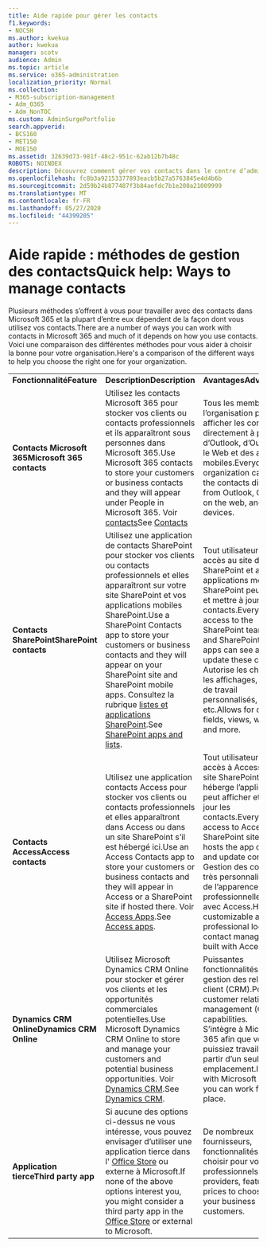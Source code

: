 ```yaml
---
title: Aide rapide pour gérer les contacts
f1.keywords:
- NOCSH
ms.author: kwekua
author: kwekua
manager: scotv
audience: Admin
ms.topic: article
ms.service: o365-administration
localization_priority: Normal
ms.collection:
- M365-subscription-management
- Adm_O365
- Adm_NonTOC
ms.custom: AdminSurgePortfolio
search.appverid:
- BCS160
- MET150
- MOE150
ms.assetid: 32639d73-981f-48c2-951c-62ab12b7b48c
ROBOTS: NOINDEX
description: Découvrez comment gérer vos contacts dans le centre d’administration.
ms.openlocfilehash: fc8b3a92153377893eacb5b27a5763845e4d4b6b
ms.sourcegitcommit: 2d59b24b877487f3b84aefdc7b1e200a21009999
ms.translationtype: MT
ms.contentlocale: fr-FR
ms.lasthandoff: 05/27/2020
ms.locfileid: "44399205"
---
```

# <a name="quick-help-ways-to-manage-contacts"></a><span data-ttu-id="03678-103">Aide rapide : méthodes de gestion des contacts</span><span class="sxs-lookup"><span data-stu-id="03678-103">Quick help: Ways to manage contacts</span></span>

<span data-ttu-id="03678-104">Plusieurs méthodes s’offrent à vous pour travailler avec des contacts dans Microsoft 365 et la plupart d’entre eux dépendent de la façon dont vous utilisez vos contacts.</span><span class="sxs-lookup"><span data-stu-id="03678-104">There are a number of ways you can work with contacts in Microsoft 365 and much of it depends on how you use contacts.</span></span> <span data-ttu-id="03678-105">Voici une comparaison des différentes méthodes pour vous aider à choisir la bonne pour votre organisation.</span><span class="sxs-lookup"><span data-stu-id="03678-105">Here's a comparison of the different ways to help you choose the right one for your organization.</span></span>
  
|||||
|:-----|:-----|:-----|:-----|
|<span data-ttu-id="03678-106">**Fonctionnalité**</span><span class="sxs-lookup"><span data-stu-id="03678-106">**Feature**</span></span> <br/> |<span data-ttu-id="03678-107">**Description**</span><span class="sxs-lookup"><span data-stu-id="03678-107">**Description**</span></span> <br/> |<span data-ttu-id="03678-108">**Avantages**</span><span class="sxs-lookup"><span data-stu-id="03678-108">**Advantages**</span></span> <br/> |<span data-ttu-id="03678-109">**Inconvénients**</span><span class="sxs-lookup"><span data-stu-id="03678-109">**Disadvantages**</span></span> <br/> |
|<span data-ttu-id="03678-110">**Contacts Microsoft 365**</span><span class="sxs-lookup"><span data-stu-id="03678-110">**Microsoft 365 contacts**</span></span> <br/> |<span data-ttu-id="03678-111">Utilisez les contacts Microsoft 365 pour stocker vos clients ou contacts professionnels et ils apparaîtront sous personnes dans Microsoft 365.</span><span class="sxs-lookup"><span data-stu-id="03678-111">Use Microsoft 365 contacts to store your customers or business contacts and they will appear under People in Microsoft 365.</span></span> <span data-ttu-id="03678-112">Voir [contacts](contacts.md)</span><span class="sxs-lookup"><span data-stu-id="03678-112">See [Contacts](contacts.md)</span></span> <br/> |<span data-ttu-id="03678-113">Tous les membres de l’organisation peuvent afficher les contacts directement à partir d’Outlook, d’Outlook sur le Web et des appareils mobiles.</span><span class="sxs-lookup"><span data-stu-id="03678-113">Everyone in the organization can view the contacts directly from Outlook, Outlook on the web, and mobile devices.</span></span>  <br/> |<span data-ttu-id="03678-114">Seuls les administrateurs peuvent créer et mettre à jour les contacts.</span><span class="sxs-lookup"><span data-stu-id="03678-114">Only administrators can create and update the contacts.</span></span>  <br/> <span data-ttu-id="03678-115">Aucun champ personnalisé n’est autorisé (exemple : BirthDate, College, agent de référence).</span><span class="sxs-lookup"><span data-stu-id="03678-115">No custom fields are allowed (example: birthdate, college, referral agent).</span></span>  <br/> |
|<span data-ttu-id="03678-116">**Contacts SharePoint**</span><span class="sxs-lookup"><span data-stu-id="03678-116">**SharePoint contacts**</span></span> <br/> |<span data-ttu-id="03678-117">Utilisez une application de contacts SharePoint pour stocker vos clients ou contacts professionnels et elles apparaîtront sur votre site SharePoint et vos applications mobiles SharePoint.</span><span class="sxs-lookup"><span data-stu-id="03678-117">Use a SharePoint Contacts app to store your customers or business contacts and they will appear on your SharePoint site and SharePoint mobile apps.</span></span> <span data-ttu-id="03678-118">Consultez la rubrique [listes et applications SharePoint](https://support.microsoft.com/en-us/office/introduction-to-lists-0a1c3ace-def0-44af-b225-cfa8d92c52d7).</span><span class="sxs-lookup"><span data-stu-id="03678-118">See [SharePoint apps and lists](https://support.microsoft.com/en-us/office/introduction-to-lists-0a1c3ace-def0-44af-b225-cfa8d92c52d7).</span></span>  <br/> |<span data-ttu-id="03678-119">Tout utilisateur ayant accès au site d’équipe SharePoint et aux applications mobiles SharePoint peut afficher et mettre à jour ces contacts.</span><span class="sxs-lookup"><span data-stu-id="03678-119">Everyone with access to the SharePoint team site and SharePoint mobile apps can see and update these contacts.</span></span>  <br/> <span data-ttu-id="03678-120">Autorise les champs, les affichages, les flux de travail personnalisés, etc.</span><span class="sxs-lookup"><span data-stu-id="03678-120">Allows for custom fields, views, workflows and more.</span></span>  <br/> |<span data-ttu-id="03678-121">Ces contacts n’apparaissent pas dans Outlook ou dans les personnes de Microsoft 365.</span><span class="sxs-lookup"><span data-stu-id="03678-121">These contacts don't appear in Outlook or People in Microsoft 365.</span></span>  <br/> <span data-ttu-id="03678-122">Nécessite une connaissance de base de l’infrastructure SharePoint.</span><span class="sxs-lookup"><span data-stu-id="03678-122">Requires basic understanding of SharePoint infrastructure.</span></span>  <br/> |
|<span data-ttu-id="03678-123">**Contacts Access**</span><span class="sxs-lookup"><span data-stu-id="03678-123">**Access contacts**</span></span> <br/> |<span data-ttu-id="03678-124">Utilisez une application contacts Access pour stocker vos clients ou contacts professionnels et elles apparaîtront dans Access ou dans un site SharePoint s’il est hébergé ici.</span><span class="sxs-lookup"><span data-stu-id="03678-124">Use an Access Contacts app to store your customers or business contacts and they will appear in Access or a SharePoint site if hosted there.</span></span> <span data-ttu-id="03678-125">Voir [Access Apps](https://support.microsoft.com/en-us/office/create-an-access-app-25f3ab3e-510d-44b0-accf-b976c0813e71).</span><span class="sxs-lookup"><span data-stu-id="03678-125">See [Access apps](https://support.microsoft.com/en-us/office/create-an-access-app-25f3ab3e-510d-44b0-accf-b976c0813e71).</span></span>  <br/> |<span data-ttu-id="03678-126">Tout utilisateur ayant accès à Access ou au site SharePoint qui héberge l’application peut afficher et mettre à jour les contacts.</span><span class="sxs-lookup"><span data-stu-id="03678-126">Everyone with access to Access or the SharePoint site that hosts the app can see and update contacts.</span></span>  <br/> <span data-ttu-id="03678-127">Gestion des contacts très personnalisable et de l’apparence professionnelle créée avec Access.</span><span class="sxs-lookup"><span data-stu-id="03678-127">Highly customizable and professional looking contact management built with Access.</span></span>  <br/> |<span data-ttu-id="03678-128">Vous devez acheter Microsoft Access ou passer à un plan Microsoft 365 qui inclut Access.</span><span class="sxs-lookup"><span data-stu-id="03678-128">You must purchase Microsoft Access or switch to a Microsoft 365 plan that includes Access.</span></span>  <br/> <span data-ttu-id="03678-129">Requiert une connaissance de base de Microsoft Access et la façon de créer des applications.</span><span class="sxs-lookup"><span data-stu-id="03678-129">Requires basic understanding of Microsoft Access and how to create apps.</span></span>  <br/> |
|<span data-ttu-id="03678-130">**Dynamics CRM Online**</span><span class="sxs-lookup"><span data-stu-id="03678-130">**Dynamics CRM Online**</span></span> <br/> |<span data-ttu-id="03678-131">Utilisez Microsoft Dynamics CRM Online pour stocker et gérer vos clients et les opportunités commerciales potentielles.</span><span class="sxs-lookup"><span data-stu-id="03678-131">Use Microsoft Dynamics CRM Online to store and manage your customers and potential business opportunities.</span></span> <span data-ttu-id="03678-132">Voir [Dynamics CRM](https://dynamics.microsoft.com).</span><span class="sxs-lookup"><span data-stu-id="03678-132">See [Dynamics CRM](https://dynamics.microsoft.com).</span></span>  <br/> |<span data-ttu-id="03678-133">Puissantes fonctionnalités de gestion des relations client (CRM).</span><span class="sxs-lookup"><span data-stu-id="03678-133">Powerful customer relationship management (CRM) capabilities.</span></span>  <br/> <span data-ttu-id="03678-134">S’intègre à Microsoft 365 afin que vous puissiez travailler à partir d’un seul emplacement.</span><span class="sxs-lookup"><span data-stu-id="03678-134">Integrates with Microsoft 365 so you can work from one place.</span></span>  <br/> |<span data-ttu-id="03678-135">Inclut une complexité avec l’intégration et la personnalisation pour répondre à vos besoins.</span><span class="sxs-lookup"><span data-stu-id="03678-135">Includes complexity with onboarding and customization to meet your needs.</span></span>  <br/> <span data-ttu-id="03678-136">Est beaucoup plus économique que n’importe quelle autre option de gestion des contacts.</span><span class="sxs-lookup"><span data-stu-id="03678-136">Is significantly higher in cost than any of the other contact management options.</span></span>  <br/> |
|<span data-ttu-id="03678-137">**Application tierce**</span><span class="sxs-lookup"><span data-stu-id="03678-137">**Third party app**</span></span> <br/> |<span data-ttu-id="03678-138">Si aucune des options ci-dessus ne vous intéresse, vous pouvez envisager d’utiliser une application tierce dans l' [Office Store](https://store.office.com) ou externe à Microsoft.</span><span class="sxs-lookup"><span data-stu-id="03678-138">If none of the above options interest you, you might consider a third party app in the [Office Store](https://store.office.com) or external to Microsoft.</span></span>  <br/> |<span data-ttu-id="03678-139">De nombreux fournisseurs, fonctionnalités et prix à choisir pour vos clients professionnels.</span><span class="sxs-lookup"><span data-stu-id="03678-139">Many providers, features, and prices to choose for your business customers.</span></span>  <br/> |<span data-ttu-id="03678-140">Aucune garantie n’est intégrée à Microsoft 365, ce qui vous oblige à travailler avec deux services, des connexions, etc.</span><span class="sxs-lookup"><span data-stu-id="03678-140">No guarantee that it's integrated with Microsoft 365, requiring you to work with two different services, logins, etc.</span></span>  <br/> |
   

